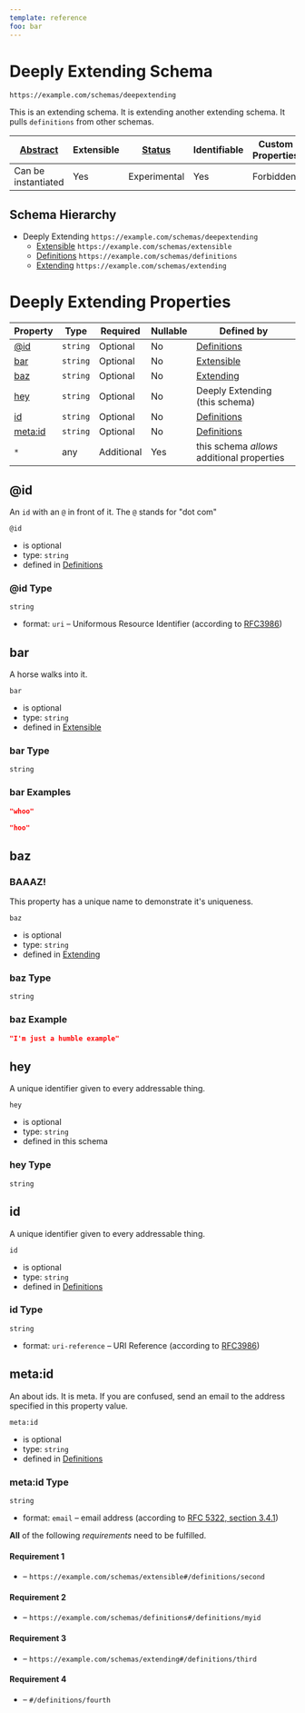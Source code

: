 ```yaml
---
template: reference
foo: bar
---
```


# Deeply Extending Schema

```
https://example.com/schemas/deepextending
```

This is an extending schema. It is extending another extending schema. It pulls `definitions` from other schemas.

| [Abstract](../abstract.md) | Extensible | [Status](../status.md) | Identifiable | Custom Properties | Additional Properties | Defined In |
|----------------------------|------------|------------------------|--------------|-------------------|-----------------------|------------|
| Can be instantiated | Yes | Experimental | Yes | Forbidden | Permitted | [deepextending.schema.json](deepextending.schema.json) |

## Schema Hierarchy

* Deeply Extending `https://example.com/schemas/deepextending`
  * [Extensible](extensible.schema.md) `https://example.com/schemas/extensible`
  * [Definitions](definitions.schema.md) `https://example.com/schemas/definitions`
  * [Extending](extending.schema.md) `https://example.com/schemas/extending`


# Deeply Extending Properties

| Property | Type | Required | Nullable | Defined by |
|----------|------|----------|----------|------------|
| [@id](#id) | `string` | Optional  | No | [Definitions](definitions.schema.md#id) |
| [bar](#bar) | `string` | Optional  | No | [Extensible](extensible.schema.md#bar) |
| [baz](#baz) | `string` | Optional  | No | [Extending](extending.schema.md#baz) |
| [hey](#hey) | `string` | Optional  | No | Deeply Extending (this schema) |
| [id](#id-1) | `string` | Optional  | No | [Definitions](definitions.schema.md#id-1) |
| [meta:id](#metaid) | `string` | Optional  | No | [Definitions](definitions.schema.md#metaid) |
| `*` | any | Additional | Yes | this schema *allows* additional properties |

## @id


An `id` with an `@` in front of it. The `@` stands for "dot com"

`@id`

* is optional
* type: `string`
* defined in [Definitions](definitions.schema.md#id)

### @id Type


`string`

* format: `uri` – Uniformous Resource Identifier (according to [RFC3986](http://tools.ietf.org/html/rfc3986))






## bar


A horse walks into it.

`bar`

* is optional
* type: `string`
* defined in [Extensible](extensible.schema.md#bar)

### bar Type


`string`






### bar Examples

```json
"whoo"
```

```json
"hoo"
```



## baz

### BAAAZ!


This property has a unique name to demonstrate it's uniqueness.

`baz`

* is optional
* type: `string`
* defined in [Extending](extending.schema.md#baz)

### baz Type


`string`






### baz Example

```json
"I'm just a humble example"
```


## hey


A unique identifier given to every addressable thing.

`hey`

* is optional
* type: `string`
* defined in this schema

### hey Type


`string`







## id


A unique identifier given to every addressable thing.

`id`

* is optional
* type: `string`
* defined in [Definitions](definitions.schema.md#id-1)

### id Type


`string`

* format: `uri-reference` – URI Reference (according to [RFC3986](https://tools.ietf.org/html/rfc3986))






## meta:id


An about ids. It is meta. If you are confused, send an email to the address specified in this property value.

`meta:id`

* is optional
* type: `string`
* defined in [Definitions](definitions.schema.md#metaid)

### meta:id Type


`string`

* format: `email` – email address (according to [RFC 5322, section 3.4.1](https://tools.ietf.org/html/rfc5322))







**All** of the following *requirements* need to be fulfilled.


#### Requirement 1


* []() – `https://example.com/schemas/extensible#/definitions/second`


#### Requirement 2


* []() – `https://example.com/schemas/definitions#/definitions/myid`


#### Requirement 3


* []() – `https://example.com/schemas/extending#/definitions/third`


#### Requirement 4


* []() – `#/definitions/fourth`

